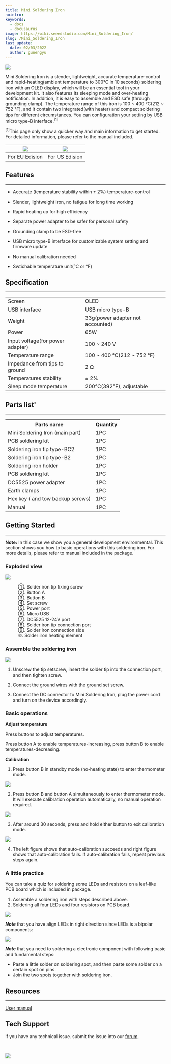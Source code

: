 ```yaml
---
title: Mini Soldering Iron
nointro:
keywords:
  - docs
  - docusaurus
image: https://wiki.seeedstudio.com/Mini_Soldering_Iron/
slug: /Mini_Soldering_Iron
last_update:
  date: 02/03/2022
  author: gunengyu
---
```

![](https://files.seeedstudio.com/wiki/Mini_Soldering_Iron/img/Mini_Soldering_Iron_product_view.jpg)

Mini Soldering Iron is a slender, lightweight, accurate temperature-control and rapid-heating(ambient temperature to 300℃ in 10 seconds) soldering iron with an OLED display, which will be an essential tool in your development kit. It also features its sleeping mode and over-heating notification. In addition, it is easy to assemble and ESD safe (through grounding clamp). The temperature range of this iron is 100 ~ 400 ℃(212 ~ 752 ℉), and It contain two integrated(with heater) and compact soldering tips for different circumstances. You can configuration your setting by USB micro type-B interface.<sup>[1]</sup>

<sup>[1]</sup>This page only show a quicker way and main information to get started. For detailed information, please refer to the manual included.

|[![](https://files.seeedstudio.com/wiki/Seeed-WiKi/docs/images/300px-Get_One_Now_Banner-ragular.png)](https://www.seeedstudio.com/Mini%C2%A0Soldering%C2%A0Iron%C2%A0Deluxe%C2%A0Kit%C2%A0Europe-Standard-p-2592.html?ref=newInBazaar)|[![](https://files.seeedstudio.com/wiki/Seeed-WiKi/docs/images/300px-Get_One_Now_Banner-ragular.png)](https://www.seeedstudio.com/Mini%C2%A0Soldering%C2%A0Iron%C2%A0Deluxe%C2%A0Kit%C2%A0US%C2%A0Standard-p-2593.html?ref=newInBazaar)|
|:---:|:---:|
|For EU Edision|For US Edision|

##  Features
---
*   Accurate (temperature stability within ± 2%) temperature-control

*   Slender, lightweight iron, no fatigue for long time working

*   Rapid heating up for high efficiency

*   Separate power adapter to be safer for personal safety

*   Grounding clamp to be ESD-free

*   USB micro type-B interface for customizable system setting and firmware update

*   No manual calibration needed

*   Swtichable temperature unit(℃ or ℉)

##  Specification
---
<table>
<tr>
<td>  Screen </td>
<td> OLED
</td></tr>
<tr>
<td>  USB interface </td>
<td> USB micro type-B
</td></tr>
<tr>
<td>  Weight </td>
<td> 33g(power adapter not accounted)
</td></tr>
<tr>
<td>  Power </td>
<td> 65W
</td></tr>
<tr>
<td>  Input voltage(for power adapter) </td>
<td> 100 ~ 240 V
</td></tr>
<tr>
<td>  Temperature range </td>
<td> 100 ~ 400 ℃(212 ~ 752 ℉)
</td></tr>
<tr>
<td>  Impedance from tips to ground </td>
<td> 2 Ω
</td></tr>
<tr>
<td>  Temperatures stability </td>
<td> ± 2%
</td></tr>
<tr>
<td>  Sleep mode temperature  </td>
<td> 200℃(392℉), adjustable
</td></tr></table>

##  Parts list'
---

<table>
<tr>
<th>Parts name   </th>
<th> Quantity
</th></tr>
<tr>
<td> Mini Soldering Iron (main part)   </td>
<td> 1PC
</td></tr>
<tr>
<td> PCB soldering kit </td>
<td> 1PC
</td></tr>
<tr>
<td> Soldering iron tip type-BC2  </td>
<td> 1PC
</td></tr>
<tr>
<td> Soldering iron tip type-B2   </td>
<td> 1PC
</td></tr>
<tr>
<td> Soldering iron holder </td>
<td> 1PC
</td></tr>
<tr>
<td> PCB soldering kit  </td>
<td> 1PC
</td></tr>
<tr>
<td> DC5525 power adapter </td>
<td> 1PC
</td></tr>
<tr>
<td> Earth clamps  </td>
<td> 1PC
</td></tr>
<tr>
<td> Hex key ( and tow backup screws) </td>
<td> 1PC
</td></tr>
<tr>
<td> Manual </td>
<td> 1PC
</td></tr></table>

##  Getting Started
---
**Note:** In this case we show you a general development environmental.
This section shows you how to basic operations with this soldering iron. For more details, please refer to manual included in the package.

###  Exploded view

![](https://files.seeedstudio.com/wiki/Mini_Soldering_Iron/img/Mini_Soldering_Iron_exploded_view_s.jpg)
<dl><dd> ①. Solder iron tip fixing screw
</dd><dd> ②. Button A
</dd><dd> ③. Button B
</dd><dd> ④. Set screw
</dd><dd> ⑤. Power port
</dd><dd> ⑥. Micro USB
</dd><dd> ⑦. DC5525 12-24V port
</dd><dd> ⑧. Solder iron tip connection port
</dd><dd> ⑨. Solder iron connection side
</dd><dd> ⑩. Solder iron heating element
</dd></dl>

###  Assemble the soldering iron

![](https://files.seeedstudio.com/wiki/Mini_Soldering_Iron/img/Mini_Soldering_Iron_installation_guide.jpg)

1.  Unscrew the tip setscrew, insert the solder tip into the connection port, and then tighten screw.

2.  Connect the ground wires with the ground set screw.

3.  Connect the DC connector to Mini Soldering Iron, plug the power cord and turn on the device accordingly.

###  Basic operations

**Adjust temperature**

Press buttons to adjust temperatures.

Press button A to enable temperatures-increasing, press button B to enable temperatures-decreasing.

**Calibration**

 1.  Press button B in standby mode (no-heating state) to enter thermometer mode.


![](https://files.seeedstudio.com/wiki/Mini_Soldering_Iron/img/Mini_Soldering_Iron_calibration_step_1.jpg)

2.  Press button B and button A simultaneously to enter thermometer mode. It will execute calibration operation automatically, no manual operation required.


![](https://files.seeedstudio.com/wiki/Mini_Soldering_Iron/img/Mini_Soldering_Iron_calibration_step_2.jpg)

3.  After around 30 seconds, press and hold either button to exit calibration mode.


![](https://files.seeedstudio.com/wiki/Mini_Soldering_Iron/img/Mini_Soldering_Iron_calibration_step_3.jpg)

4.  The left figure shows that auto-calibration succeeds and right figure shows that auto-calibration fails. If auto-calibration fails, repeat previous steps again.


###  A little practice

You can take a quiz for soldering some LEDs and resistors on a leaf-like PCB board which is included in package.

1.  Assemble a soldering iron with steps described above.
2.  Soldering all four LEDs and four resistors on PCB board.


![](https://files.seeedstudio.com/wiki/Mini_Soldering_Iron/img/Mini_solderin_iron_practice_s.JPG)

_**Note**_ that you have align LEDs in right direction since LEDs is a bipolar components:

![](https://files.seeedstudio.com/wiki/Mini_Soldering_Iron/img/Mini_solderin_iron_practice-directions-s.jpg)

_**Note**_ that you need to soldering a electronic component with following basic and fundamental steps:


-  Paste a little solder on soldering spot, and then paste some solder on a certain spot on pins.
-  Join the two spots together with soldering iron.


##  Resources
---
[User manual](https://files.seeedstudio.com/wiki/Mini_Soldering_Iron/res/Mini_Soldering_Iron_manual.zip)

## Tech Support
 if you have any technical issue.  submit the issue into our [forum](http://forum.seeedstudio.com/). 
<div>
  <br /><p style={{textAlign: 'center'}}><a href="https://www.seeedstudio.com/act-4.html?utm_source=wiki&utm_medium=wikibanner&utm_campaign=newproducts" target="_blank"><img src="https://files.seeedstudio.com/wiki/Wiki_Banner/new_product.jpg" /></a></p>
</div>